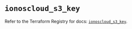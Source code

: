 # `ionoscloud_s3_key`

Refer to the Terraform Registry for docs: [`ionoscloud_s3_key`](https://registry.terraform.io/providers/ionos-cloud/ionoscloud/6.7.6/docs/resources/s3_key).
